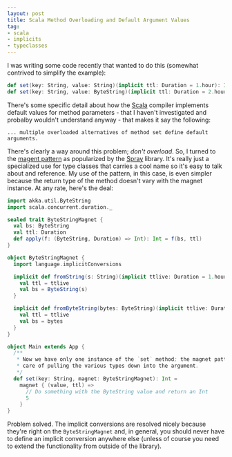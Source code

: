```yaml
---
layout: post
title: Scala Method Overloading and Default Argument Values
tag:
- scala
- implicits
- typeclasses
---
```

I was writing some code recently that wanted to do this (somewhat contrived to simplify the example):

``` scala
def set(key: String, value: String)(implicit ttl: Duration = 1.hour): Int
def set(key: String, value: ByteString)(implicit ttl: Duration = 2.hours): Int
```

There's some specific detail about how the [Scala][1] compiler implements default values for method parameters - that I haven't investigated and probalby wouldn't understand anyway - that makes it say the following:

```
... multiple overloaded alternatives of method set define default arguments.
```

There's clearly a way around this problem; _don't overload_.  So, I turned to the [magent pattern][3] as popularized by the [Spray][2] library.  It's really just a specialized use for type classes that carries a cool name so it's easy to talk about and reference.  My use of the pattern, in this case, is even simpler because the return type of the method doesn't vary with the magnet instance.  At any rate, here's the deal:

``` scala
import akka.util.ByteString
import scala.concurrent.duration._

sealed trait ByteStringMagnet {
  val bs: ByteString
  val ttl: Duration
  def apply(f: (ByteString, Duration) => Int): Int = f(bs, ttl)
}

object ByteStringMagnet {
  import language.implicitConversions

  implicit def fromString(s: String)(implicit ttlive: Duration = 1.hour): ByteStringMagnet = new ByteStringMagnet {
    val ttl = ttlive
    val bs = ByteString(s)
  }

  implicit def fromByteString(bytes: ByteString)(implicit ttlive: Duration = 2.hours): ByteStringMagnet = new ByteStringMagnet {
    val ttl = ttlive
    val bs = bytes
  }
}

object Main extends App {
  /**
   * Now we have only one instance of the `set` method; the magnet pattern takes
   * care of pulling the various types down into the argument.
   */
  def set(key: String, magnet: ByteStringMagnet): Int =
    magnet { (value, ttl) =>
      // Do something with the ByteString value and return an Int
      5
    }
}
```

Problem solved.  The implicit conversions are resolved nicely because they're right on the `ByteStringMagnet` and, in general, you should never have to define an implicit conversion anywhere else (unless of course you need to extend the functionality from outside of the library).

  [1]: http://scala-lang.org "Scala"
  [2]: http://spray.io "Spray"
  [3]: http://spray.io/blog/2012-12-13-the-magnet-pattern/ "The magnet pattern"
